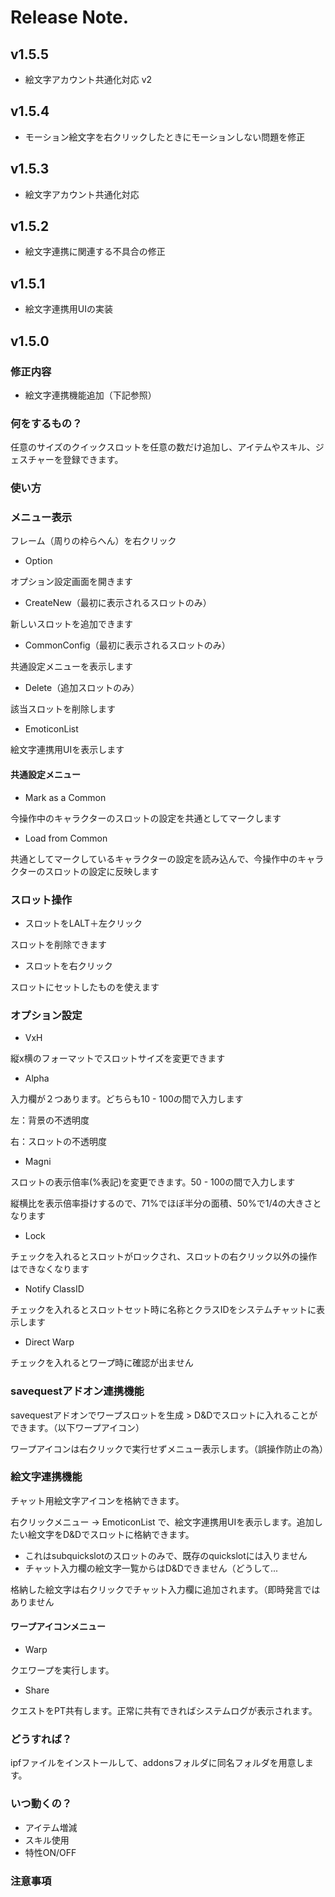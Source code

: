 # Release Note.

## v1.5.5

- 絵文字アカウント共通化対応 v2

## v1.5.4

- モーション絵文字を右クリックしたときにモーションしない問題を修正

## v1.5.3

- 絵文字アカウント共通化対応

## v1.5.2

- 絵文字連携に関連する不具合の修正

## v1.5.1

- 絵文字連携用UIの実装

## v1.5.0

### 修正内容

- 絵文字連携機能追加（下記参照）

### 何をするもの？

任意のサイズのクイックスロットを任意の数だけ追加し、アイテムやスキル、ジェスチャーを登録できます。

### 使い方

### メニュー表示

フレーム（周りの枠らへん）を右クリック

- Option

オプション設定画面を開きます

- CreateNew（最初に表示されるスロットのみ）

新しいスロットを追加できます

- CommonConfig（最初に表示されるスロットのみ）

共通設定メニューを表示します

- Delete（追加スロットのみ）

該当スロットを削除します

- EmoticonList

絵文字連携用UIを表示します

#### 共通設定メニュー

- Mark as a Common

今操作中のキャラクターのスロットの設定を共通としてマークします

- Load from Common

共通としてマークしているキャラクターの設定を読み込んで、今操作中のキャラクターのスロットの設定に反映します

### スロット操作

- スロットをLALT＋左クリック

スロットを削除できます

- スロットを右クリック

スロットにセットしたものを使えます

### オプション設定

- VxH

縦x横のフォーマットでスロットサイズを変更できます

- Alpha

入力欄が２つあります。どちらも10 - 100の間で入力します

左：背景の不透明度

右：スロットの不透明度

- Magni

スロットの表示倍率(%表記)を変更できます。50 - 100の間で入力します

縦横比を表示倍率掛けするので、71%でほぼ半分の面積、50%で1/4の大きさとなります

- Lock

チェックを入れるとスロットがロックされ、スロットの右クリック以外の操作はできなくなります

- Notify ClassID

チェックを入れるとスロットセット時に名称とクラスIDをシステムチャットに表示します

- Direct Warp

チェックを入れるとワープ時に確認が出ません

### savequestアドオン連携機能

savequestアドオンでワープスロットを生成 > D&Dでスロットに入れることができます。（以下ワープアイコン）

ワープアイコンは右クリックで実行せずメニュー表示します。（誤操作防止の為）

### 絵文字連携機能

チャット用絵文字アイコンを格納できます。

右クリックメニュー -> EmoticonList で、絵文字連携用UIを表示します。追加したい絵文字をD&Dでスロットに格納できます。

- これはsubquickslotのスロットのみで、既存のquickslotには入りません
- チャット入力欄の絵文字一覧からはD&Dできません（どうして...

格納した絵文字は右クリックでチャット入力欄に追加されます。（即時発言ではありません

#### ワープアイコンメニュー

- Warp

クエワープを実行します。

- Share

クエストをPT共有します。正常に共有できればシステムログが表示されます。

### どうすれば？

ipfファイルをインストールして、addonsフォルダに同名フォルダを用意します。

### いつ動くの？

- アイテム増減
- スキル使用
- 特性ON/OFF

### 注意事項
